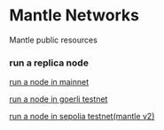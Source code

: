 # Mantle Networks

Mantle public resources

### run a replica node
[run a node in mainnet](./run-node-mainnet.md)

[run a node in goerli testnet](./run-node.md)

[run a node in sepolia testnet(mantle v2)](./run-node-sepolia.md)
